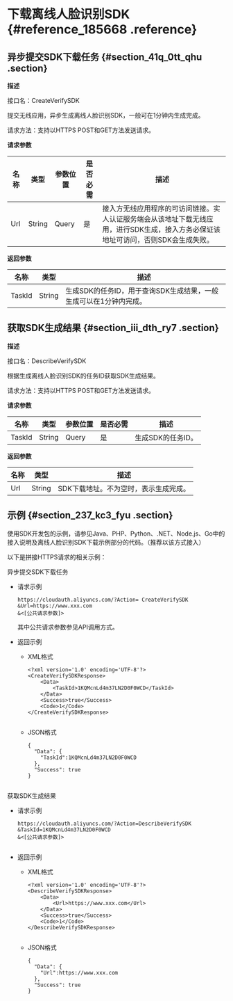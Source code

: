 # 下载离线人脸识别SDK {#reference_185668 .reference}

## 异步提交SDK下载任务 {#section_41q_0tt_qhu .section}

**描述**

接口名：CreateVerifySDK

提交无线应用，异步生成离线人脸识别SDK，一般可在1分钟内生成完成。

请求方法：支持以HTTPS POST和GET方法发送请求。

**请求参数** 

|名称|类型|参数位置|是否必需|描述|
|--|--|----|----|--|
|Url|String|Query|是|接入方无线应用程序的可访问链接。实人认证服务端会从该地址下载无线应用，进行SDK生成，接入方务必保证该地址可访问，否则SDK会生成失败。|

**返回参数** 

|名称|类型|描述|
|--|--|--|
|TaskId|String|生成SDK的任务ID，用于查询SDK生成结果，一般生成可以在1分钟内完成。|

## 获取SDK生成结果 {#section_iii_dth_ry7 .section}

**描述**

接口名：DescribeVerifySDK

根据生成离线人脸识别SDK的任务ID获取SDK生成结果。

请求方法：支持以HTTPS POST和GET方法发送请求。

**请求参数** 

|名称|类型|参数位置|是否必需|描述|
|--|--|----|----|--|
|TaskId|String|Query|是|生成SDK的任务ID。|

**返回参数** 

|名称|类型|描述|
|--|--|--|
|Url|String|SDK下载地址。不为空时，表示生成完成。|

## 示例 {#section_237_kc3_fyu .section}

使用SDK开发包的示例，请参见Java、PHP、Python、.NET、Node.js、Go中的接入说明及离线人脸识别SDK下载示例部分的代码。（推荐以该方式接入）

以下是拼接HTTPS请求的相关示例：

异步提交SDK下载任务

-   请求示例

    ``` {#codeblock_7ql_df0_css}
    https://cloudauth.aliyuncs.com/?Action= CreateVerifySDK
    &Url=https://www.xxx.com
    &<[公共请求参数]>                    
    ```

    其中公共请求参数参见API调用方式。

-   返回示例
    -   XML格式

        ``` {#codeblock_8q2_gg3_ad4}
        <?xml version='1.0' encoding='UTF-8'?>
        <CreateVerifySDKResponse>
            <Data>
                <TaskId>1KQMcnLd4m37LN2D0F0WCD</TaskId>
            </Data>
            <Success>true</Success>
            <Code>1</Code>
        </CreateVerifySDKResponse>
        								
        ```

    -   JSON格式

        ``` {#codeblock_cy6_z87_i3x}
        {
          "Data": {
            "TaskId":1KQMcnLd4m37LN2D0F0WCD
          },
          "Success": true
        }
        								
        ```


获取SDK生成结果

-   请求示例

    ``` {#codeblock_e2h_saa_atf}
    https://cloudauth.aliyuncs.com/?Action=DescribeVerifySDK
    &TaskId=1KQMcnLd4m37LN2D0F0WCD
    &<[公共请求参数]>
    						
    ```

-   返回示例
    -   XML格式

        ``` {#codeblock_s7m_v5l_x0p}
        <?xml version='1.0' encoding='UTF-8'?>
        <DescribeVerifySDKResponse>
            <Data>
                <Url>https://www.xxx.com</Url>
            </Data>
            <Success>true</Success>
            <Code>1</Code>
        </DescribeVerifySDKResponse>
        								
        ```

    -   JSON格式

        ``` {#codeblock_obc_xq3_e79}
        {
          "Data": {
            "Url":https://www.xxx.com
          },
          "Success": true
        }
        								
        ```


